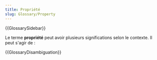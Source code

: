 ```yaml
---
title: Propriété
slug: Glossary/Property
---
```


{{GlossarySidebar}}

Le terme **propriété** peut avoir plusieurs significations selon le contexte. Il peut s'agir de :

{{GlossaryDisambiguation}}

